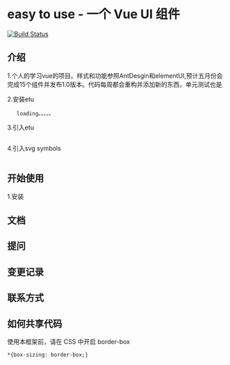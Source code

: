 # easy to use  - 一个 Vue UI 组件

[![Build Status](https://www.travis-ci.org/jumodada/My-Vue-Wheel.svg?branch=master)](https://www.travis-ci.org/jumodada/My-Vue-Wheel)

## 介绍
1.个人的学习vue的项目。样式和功能参照AntDesgin和elementUI,预计五月份会完成15个组件并发布1.0版本。代码每周都会重构并添加新的东西，单元测试也是

   2.安装etu
   ```
      loading。。。。。
   ```     

   3.引入etu
   ```
  
   ```
   4.引入svg symbols
   ```
   
   ```

## 开始使用
  1.安装

## 文档

## 提问

## 变更记录

## 联系方式

## 如何共享代码



使用本框架前，请在 CSS 中开启 border-box

```
*{box-sizing: border-box;}
```
